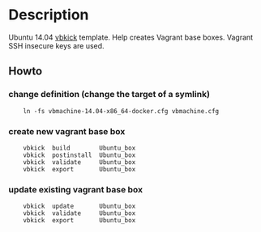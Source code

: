 # Description

Ubuntu 14.04 [vbkick](https://github.com/wilas/vbkick) template. Help creates Vagrant base boxes. Vagrant SSH insecure keys are used.

## Howto

### change definition (change the target of a symlink)
```
    ln -fs vbmachine-14.04-x86_64-docker.cfg vbmachine.cfg
```

### create new vagrant base box
```
    vbkick  build        Ubuntu_box
    vbkick  postinstall  Ubuntu_box
    vbkick  validate     Ubuntu_box
    vbkick  export       Ubuntu_box
```

### update existing vagrant base box
```
    vbkick  update       Ubuntu_box
    vbkick  validate     Ubuntu_box
    vbkick  export       Ubuntu_box
```
